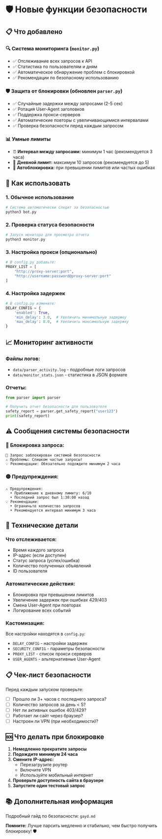 # 🛡️ Новые функции безопасности

## 📋 Что добавлено

### 🔍 **Система мониторинга** (`monitor.py`)
- ✅ Отслеживание всех запросов к API
- ✅ Статистика по пользователям и дням
- ✅ Автоматическое обнаружение проблем с блокировкой
- ✅ Рекомендации по безопасному использованию

### 🛡️ **Защита от блокировки** (обновлен `parser.py`)
- ✅ Случайные задержки между запросами (2-5 сек)
- ✅ Ротация User-Agent заголовков
- ✅ Поддержка прокси-серверов
- ✅ Автоматические повторы с увеличивающимися интервалами
- ✅ Проверка безопасности перед каждым запросом

### 📊 **Умные лимиты**
- ⏰ **Интервал между запросами:** минимум 1 час (рекомендуется 3 часа)
- 📅 **Дневной лимит:** максимум 10 запросов (рекомендуется до 5)
- 🚫 **Автоблокировка:** при превышении лимитов или частых ошибках

## 🚀 Как использовать

### 1. **Обычное использование**
```bash
# Система автоматически следит за безопасностью
python3 bot.py
```

### 2. **Проверка статуса безопасности**
```bash
# Запуск монитора для просмотра отчета
python3 monitor.py
```

### 3. **Настройка прокси** (опционально)
```python
# В config.py добавьте:
PROXY_LIST = [
    "http://proxy-server:port",
    "http://username:password@proxy-server:port"
]
```

### 4. **Настройка задержек**
```python
# В config.py измените:
DELAY_CONFIG = {
    'enabled': True,
    'min_delay': 3.0,  # Увеличить минимальную задержку
    'max_delay': 8.0,  # Увеличить максимальную задержку
}
```

## 📈 Мониторинг активности

### **Файлы логов:**
- `data/parser_activity.log` - подробные логи запросов
- `data/monitor_stats.json` - статистика в JSON формате

### **Отчеты:**
```python
from parser import parser

# Получить отчет безопасности для пользователя
safety_report = parser.get_safety_report("user123")
print(safety_report)
```

## ⚠️ Сообщения системы безопасности

### 🚫 **Блокировка запроса:**
```
🚫 Запрос заблокирован системой безопасности
⚠️ Проблемы: Слишком частые запросы!
💡 Рекомендации: Обязательно подождите минимум 2 часа
```

### 🟡 **Предупреждения:**
```
⚠️ Предупреждения:
  • Приближение к дневному лимиту: 6/10
  • Последний запрос был 1:30:00 назад
💡 Рекомендации:
  • Ограничьте количество запросов
  • Рекомендуется интервал минимум 3 часа
```

## 🔧 Технические детали

### **Что отслеживается:**
- Время каждого запроса
- IP-адрес (если доступен)
- Статус запроса (успех/ошибка)
- Количество полученных объявлений
- ID пользователя

### **Автоматические действия:**
- Блокировка при превышении лимитов
- Увеличение задержек при ошибках 429/403
- Смена User-Agent при повторах
- Логирование всех событий

### **Кастомизация:**
Все настройки находятся в `config.py`:
- `DELAY_CONFIG` - настройки задержек
- `SECURITY_CONFIG` - параметры безопасности  
- `PROXY_LIST` - список прокси серверов
- `USER_AGENTS` - альтернативные User-Agent

## 📋 Чек-лист безопасности

Перед каждым запуском проверьте:

- [ ] Прошло ли 3+ часов с последнего запроса?
- [ ] Количество запросов за день < 5?
- [ ] Нет ли активных ошибок 403/429?
- [ ] Работает ли сайт через браузер?
- [ ] Настроен ли VPN (при необходимости)?

## 🆘 Что делать при блокировке

1. **Немедленно прекратите запросы**
2. **Подождите минимум 24 часа**
3. **Смените IP-адрес:**
   - Перезагрузите роутер
   - Включите VPN
   - Используйте мобильный интернет
4. **Проверьте доступность сайта в браузере**
5. **Запустите один тестовый запрос**

## 📚 Дополнительная информация

Подробный гайд по безопасности: `gayd.md`

**Помните:** Лучше парсить медленно и стабильно, чем быстро получить блокировку! 🛡️ 